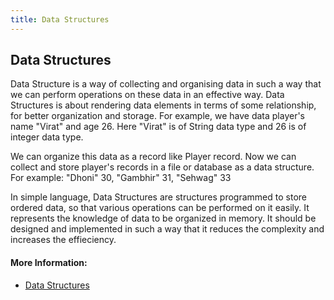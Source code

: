 ```yaml
---
title: Data Structures
---
```

## Data Structures

Data Structure is a way of collecting and organising data in such a way that we can perform operations on these data in an effective way. Data Structures is about rendering data elements in terms of some relationship, for better organization and storage. For example, we have data player's name "Virat" and age 26. Here "Virat" is of String data type and 26 is of integer data type.

 We can organize this data as a record like Player record. Now we can collect and store player's records in a file or database as a data structure. For example: "Dhoni" 30, "Gambhir" 31, "Sehwag" 33

In simple language, Data Structures are structures programmed to store ordered data, so that various operations can be performed on it easily. It represents the knowledge of data to be organized in memory. It should be designed and implemented in such a way that it reduces the complexity and increases the effieciency.


#### More Information:
<!-- Please add any articles you think might be helpful to read before writing the article -->
* [Data Structures](http://www.studytonight.com/data-structures/introduction-to-data-structures)


